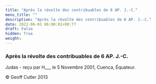 ```yaml
---
title: "Après la révolte des contribuables de 6 AP. J.-C."
menu_title: ""
description: "Après la révolte des contribuables de 6 AP. J.-C."
date: 2022-06-01 06:00:01+00:77
draft: False
hidden: True
weight:
---
```

### Après la révolte des contribuables de 6 AP. J.-C.

Judas - reçu par H___  le 5 Novembre 2001, Cuenca, Équateur.



© Geoff Cutler 2013